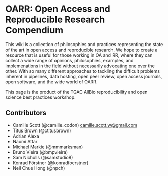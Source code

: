 OARR: Open Access and Reproducible Research Compendium
=======================================================

This wiki is a collection of philosophies and practices representing the state of the art in open access and reproducible research. We hope to create a resource that is useful for those working in OA and RR, where they can collect a wide range of opinions, philosophies, examples, and implemenations in the field without necessarily advocating one over the other. With so many different approaches to tackling the difficult problems inherent in pipelines, data hosting, open peer review, open access journals, open software, and the wide world of OARR.

This page is the product of the TGAC AllBio reproducibility and open science best practices workshop.

Contributors
------------

* Camille Scott (@camille\_codon) camille.scott.w@gmail.com
* Titus Brown (@ctitusbrown)
* Adrian Alexa
* Naomi Attar
* Michael Markie (@mmmarksman)
* Bruno Vieira (@bmpvieira)
* Sam Nicholls (@samstudio8)
* Konrad Förstner (@konradfoerstner)
* Neil Chue Hong (@npch)
